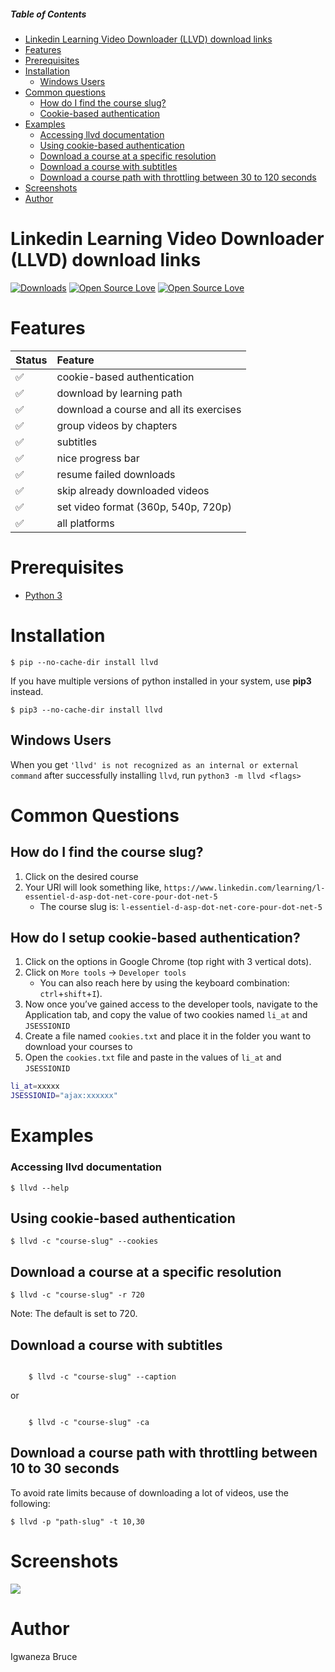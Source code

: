 ##### Table of Contents
- [Linkedin Learning Video Downloader (LLVD) download links](#llvd)
- [Features](#features)
- [Prerequisites](#prerequisites)
- [Installation](#installation)
    - [Windows Users](#windows)
- [Common questions](#common)
    - [How do I find the course slug?](#course-slug)
    - [Cookie-based authentication](#setup-cookie-based)
- [Examples](#examples)
    - [Accessing llvd documentation](#llvd-doc)
    - [Using cookie-based authentication](#use-cookie-based)
    - [Download a course at a specific resolution](#specific-res)
    - [Download a course with subtitles](#with-sub)
    - [Download a course path with throttling between 30 to 120 seconds](#course-path)
- [Screenshots](#screenshot)
- [Author](#author)

<a name="llvd"/>

# Linkedin Learning Video Downloader (LLVD) download links

[![Downloads](https://pepy.tech/badge/llvd)](https://pepy.tech/project/llvd)
[![Open Source Love](https://badges.frapsoft.com/os/v1/open-source.svg?v=102)](https://github.com/ellerbrock/open-source-badge/)
[![Open Source Love](https://badges.frapsoft.com/os/mit/mit.svg?v=102)](https://github.com/ellerbrock/open-source-badge/)


<a name="features"/>

# Features
| Status | Feature                                 |
| :----- | :-------------------------------------- |
| ✅     | cookie-based authentication             |
| ✅     | download by learning path               |
| ✅     | download a course and all its exercises |
| ✅     | group videos by chapters                |
| ✅     | subtitles                               |
| ✅     | nice progress bar                       |
| ✅     | resume failed downloads                 |
| ✅     | skip already downloaded videos          |
| ✅     | set video format (360p, 540p, 720p)     |
| ✅     | all platforms                           |

<a name="prerequisites"/>

# Prerequisites
- [Python 3](https://www.python.org/downloads/)

<a name="installation"/>

# Installation
```cli
$ pip --no-cache-dir install llvd
```
If you have multiple versions of python installed in your system, use **pip3** instead.
<!-- TODO: can someone confirm this is how the install would look with pip3? -->
```cli
$ pip3 --no-cache-dir install llvd
```

<a name="windows"/>

## Windows Users

When you get `'llvd' is not recognized as an internal or external command` after successfully installing `llvd`, run `python3 -m llvd <flags>`

<a name="common"/>

# Common Questions

<a name="course-slug"/>

## How do I find the course slug?

1. Click on the desired course
2. Your URl will look something like, `https://www.linkedin.com/learning/l-essentiel-d-asp-dot-net-core-pour-dot-net-5`
    - The course slug is: `l-essentiel-d-asp-dot-net-core-pour-dot-net-5`

<a name="setup-cookie-based"/>

## How do I setup cookie-based authentication?

<!-- NOTE: I tried to get this to work and was having problems. The directions may not be accurate. -->

1.  Click on the options in Google Chrome (top right with 3 vertical dots).
2.  Click on `More tools` -> `Developer tools`
    - You can also reach here by using the keyboard combination: `ctrl`+`shift`+`I`).
3. Now once you’ve gained access to the developer tools, navigate to the Application tab, and copy the value of two cookies named `li_at` and `JSESSIONID`
4. Create a file named `cookies.txt` and place it in the folder you want to download your courses to
5. Open the `cookies.txt` file and paste in the values of `li_at` and `JSESSIONID`

```sh
li_at=xxxxx
JSESSIONID="ajax:xxxxxx"
```

<a name="examples"/>

# Examples

<a name="llvd-doc"/>

### Accessing llvd documentation
```cli
$ llvd --help
```

<a name="use-cookie-based"/>

## Using cookie-based authentication

```cli
$ llvd -c "course-slug" --cookies
```

<a name="specific-res"/>

## Download a course at a specific resolution
```cli
$ llvd -c "course-slug" -r 720
```
Note: The default is set to 720.

<a name="with-sub"/>

## Download a course with subtitles

```cli

    $ llvd -c "course-slug" --caption
```

or

```cli

    $ llvd -c "course-slug" -ca
```

<a name="course-path"/>

## Download a course path with throttling between 10 to 30 seconds
To avoid rate limits because of downloading a lot of videos, use the following:

```cli
$ llvd -p "path-slug" -t 10,30
```


<a name="screenshot"/>

# Screenshots

<p>
    <img src="https://raw.githubusercontent.com/knowbee/hosting/master/assets/progress_llvd.png" width="auto" height="auto"/>
</p>

<a name="author"/>

# Author
Igwaneza Bruce
